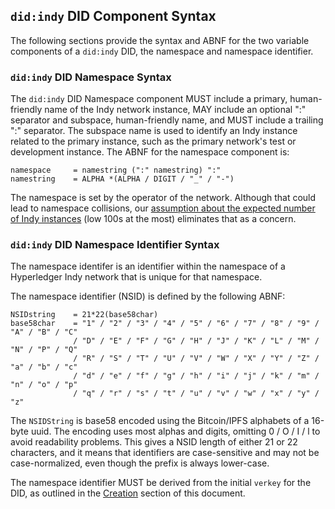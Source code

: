
## `did:indy` DID Component Syntax

The following sections provide the syntax and ABNF for the two variable components of a `did:indy` DID, the namespace and namespace identifier.

### `did:indy` DID Namespace Syntax

The `did:indy` DID Namespace component MUST include a primary, human-friendly name of the Indy network instance, MAY include an optional ":" separator and subspace, human-friendly name, and MUST include a trailing ":" separator. The subspace name is used to identify an Indy instance related to the primary instance, such as the primary network's test or development instance. The ABNF for the namespace component is:

    namespace     = namestring (":" namestring) ":"
    namestring    = ALPHA *(ALPHA / DIGIT / "_" / "-")

The namespace is set by the operator of the network. Although that could lead to namespace collisions, our 
[assumption about the expected number of Indy instances](6_motivation_and_assumptions.md#Assumption:-Number-of-Indy-Instances) (low 100s at the most) eliminates that as a concern.

### `did:indy` DID Namespace Identifier Syntax

The namespace identifer is an identifier within the namespace of a Hyperledger Indy network that is unique for that namespace.

The namespace identifier (NSID) is defined by the following ABNF:

    NSIDstring    = 21*22(base58char)
    base58char    = "1" / "2" / "3" / "4" / "5" / "6" / "7" / "8" / "9" / "A" / "B" / "C"
                  / "D" / "E" / "F" / "G" / "H" / "J" / "K" / "L" / "M" / "N" / "P" / "Q"
                  / "R" / "S" / "T" / "U" / "V" / "W" / "X" / "Y" / "Z" / "a" / "b" / "c"
                  / "d" / "e" / "f" / "g" / "h" / "i" / "j" / "k" / "m" / "n" / "o" / "p"
                  / "q" / "r" / "s" / "t" / "u" / "v" / "w" / "x" / "y" / "z"

The `NSIDString` is base58 encoded using the Bitcoin/IPFS alphabets of a 16-byte uuid. The encoding uses most alphas and digits, omitting 0 / O / I / l to avoid readability problems. This gives a NSID length of either 21 or 22 characters, and it means that identifiers are case-sensitive and may not be case-normalized, even though the prefix is always lower-case.

The namespace identifier MUST be derived from the initial `verkey` for the DID, as outlined in the [Creation](10_did_operations.md#Creation) section of this document.